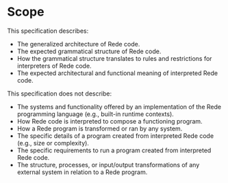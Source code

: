 # Scope

This specification describes:
- The generalized architecture of Rede code.
- The expected grammatical structure of Rede code.
- How the grammatical structure translates to rules and restrictions for interpreters of Rede code.
- The expected architectural and functional meaning of interpreted Rede code.

This specification does not describe:
- The systems and functionality offered by an implementation of the Rede programming language (e.g., built-in runtime contexts).
- How Rede code is interpreted to compose a functioning program.
- How a Rede program is transformed or ran by any system.
- The specific details of a program created from interpreted Rede code (e.g., size or complexity).
- The specific requirements to run a program created from interpreted Rede code.
- The structure, processes, or input/output transformations of any external system in relation to a Rede program.
